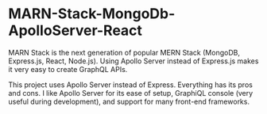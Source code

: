 # MARN-Stack-MongoDb-ApolloServer-React
MARN Stack is the next generation of popular MERN Stack (MongoDB, Express.js, React, Node.js). Using Apollo Server instead of Express.js makes it very easy to create GraphQL APIs.

This project uses Apollo Server instead of Express. Everything has its pros and cons. I like Apollo Server for its ease of setup, GraphiQL console (very useful during development), and support for many front-end frameworks. 

